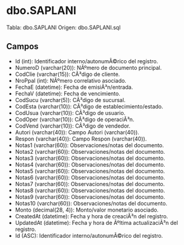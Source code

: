 ﻿# dbo.SAPLANI

Tabla: dbo.SAPLANI
Origen: dbo.SAPLANI.sql

## Campos

- Id (int): Identificador interno/autonumÃ©rico del registro.
- NumeroD (varchar(20)): NÃºmero de documento principal.
- CodClie (varchar(15)): CÃ³digo de cliente.
- NroPpal (int): NÃºmero correlativo asociado.
- FechaE (datetime): Fecha de emisiÃ³n/entrada.
- FechaV (datetime): Fecha de vencimiento.
- CodSucu (varchar(5)): CÃ³digo de sucursal.
- CodEsta (varchar(10)): CÃ³digo de establecimiento/estado.
- CodUsua (varchar(10)): CÃ³digo de usuario.
- CodOper (varchar(10)): CÃ³digo de operaciÃ³n.
- CodVend (varchar(10)): CÃ³digo de vendedor.
- Autori (varchar(40)): Campo Autori (varchar(40)).
- Respon (varchar(40)): Campo Respon (varchar(40)).
- Notas1 (varchar(60)): Observaciones/notas del documento.
- Notas2 (varchar(60)): Observaciones/notas del documento.
- Notas3 (varchar(60)): Observaciones/notas del documento.
- Notas4 (varchar(60)): Observaciones/notas del documento.
- Notas5 (varchar(60)): Observaciones/notas del documento.
- Notas6 (varchar(60)): Observaciones/notas del documento.
- Notas7 (varchar(60)): Observaciones/notas del documento.
- Notas8 (varchar(60)): Observaciones/notas del documento.
- Notas9 (varchar(60)): Observaciones/notas del documento.
- Notas10 (varchar(60)): Observaciones/notas del documento.
- Monto (decimal(28, 4)): Monto/valor monetario asociado.
- CreatedAt (datetime): Fecha y hora de creaciÃ³n del registro.
- UpdatedAt (datetime): Fecha y hora de Ãºltima actualizaciÃ³n del registro.
- Id (ASC): Identificador interno/autonumÃ©rico del registro.

